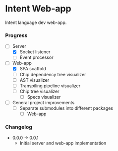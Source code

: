# Intent Web-app

Intent language dev web-app.

### Progress

  - [ ] Server
    - [x] Socket listener
    - [ ] Event processor
  - [ ] Web-app
    - [x] SPA scaffold
    - [ ] Chip dependency tree visualizer
    - [ ] AST visualizer
    - [ ] Transpiling pipeline visualizer
    - [ ] Chip tree visualizer
      - [ ] Specs visualizer
  - [ ] General project improvements
    - [ ] Separate submodules into different packages
      - [ ] Web-app

### Changelog

  - 0.0.0 &rarr; 0.0.1
    - Initial server and web-app implementation
    
